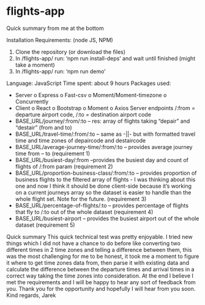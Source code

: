 # flights-app

Quick summary from me at the bottom

Installation
Requirements: (node JS, NPM)
1.	Clone the repository (or download the files)
2.	In /flights-app/ run: ‘npm run install-deps’ and wait until finished (might take a moment)
3.	In /flights-app/ run: ‘npm run demo’

Language: JavaScript
Time spent: about 9 hours
Packages used:
-	Server
  o	Express
  o	Fast-csv
  o	Moment/Moment-timezone
  o	Concurrently
-	Client
  o	React
  o	Bootstrap
  o	Moment
  o	Axios
Server endpoints /:from = departure airport code, /:to = destination airport code
-	BASE_URL/journey/:from/:to – res: array of flights taking “depair” and “destair” (from and to)
-	BASE_URL/travel-time/:from/:to – same as -||- but with formatted travel time and time zones of depaircode and destaircode
-	BASE_URL/average-journey-time/:from/:to – provides average journey time from – to (requirement 1)
-	BASE_URL/busiest-day/:from –provides the busiest day and count of flights of /:from param (requirement 2)
-	BASE_URL/proportion-business-class/:from/:to – provides proportion of business flights to the filtered array of flights - I was thinking about this one and now I think it should be done client-side because it’s working on a current journeys array so the dataset is easier to handle than the whole flight set. Note for the future. (requirement 3)
-	BASE_URL/percentage-of-flights/:to – provides percentage of flights that fly to /:to out of the whole dataset (requirement 4)
-	BASE_URL/busiest-airport – provides the busiest airport out of the whole dataset (requirement 5)


Quick summary
This quick technical test was pretty enjoyable. I tried new things which I did not have a chance to do before like converting two different times in 
2 time zones and telling a difference between them, this was the most challenging for me to be honest, it took me a moment to figure it where to 
get time zones data from, then parse it with existing data and calculate the difference between the departure times and arrival times in a correct way 
taking the time zones into consideration. At the end I believe I met the requirements and I will be happy to hear any sort of feedback from you. 
Thank you for the opportunity and hopefully I will hear from you soon.
Kind regards,
Jarek

